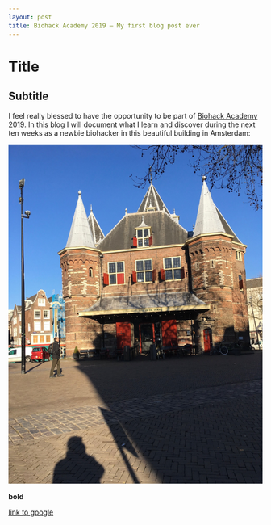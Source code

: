 ```yaml
---
layout: post
title: Biohack Academy 2019 – My first blog post ever
---
```


# Title

## Subtitle

I feel really blessed to have the opportunity to be part of [Biohack Academy 2019](https://waag.org/en/article/sixth-ibiohack-academy-planned-2019). In this blog I will document what I learn and discover during the next ten weeks as a newbie biohacker in this beautiful building in Amsterdam: 

![alt text](https://github.com/Ingeltje/Ingeltje.github.io/blob/master/images/IMG_1357.JPG "Waag, Amsterdam")



**bold**

[link to google](www.google.com)
